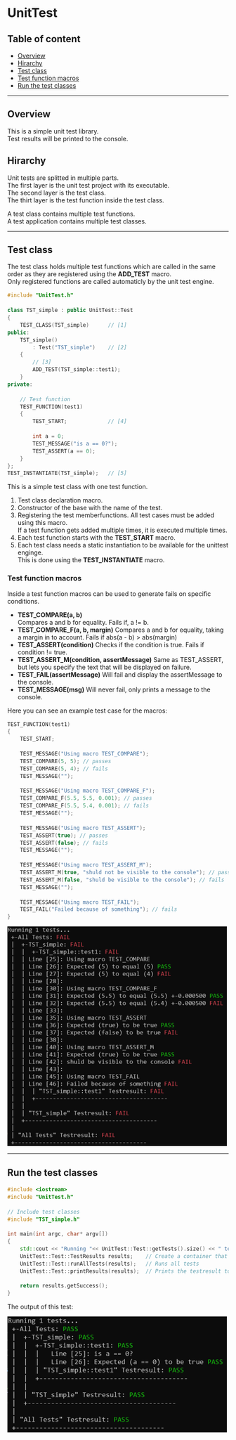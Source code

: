 # UnitTest
## Table of content
- [Overview](#overview)
- [Hirarchy](#hirarchy)
- [Test class](#test-class)
- [Test function macros](#test-function-macros)
- [Run the test classes ](#run-the-test-classes)
--------------
## Overview
This is a simple unit test library.<br>
Test results will be printed to the console.<br>
## Hirarchy
Unit tests are splitted in multiple parts.<br>
The first layer is the unit test project with its executable.<br>
The second layer is the test class.<br>
The thirt layer is the test function inside the test class.<br>

A test class contains multiple test functions.<br>
A test application contains multiple test classes.<br>

-------
## Test class
The test class holds multiple test functions which are called in the same order as they are registered using the **ADD_TEST** macro.<br>
Only registered functions are called automaticly by the unit test engine.
``` c++
#include "UnitTest.h"

class TST_simple : public UnitTest::Test
{
	TEST_CLASS(TST_simple)      // [1]
public:
	TST_simple()
		: Test("TST_simple")    // [2]
	{
        // [3]
		ADD_TEST(TST_simple::test1);
	}
private:

	// Test function
	TEST_FUNCTION(test1)
	{
		TEST_START;             // [4]

		int a = 0;
		TEST_MESSAGE("is a == 0?");
		TEST_ASSERT(a == 0);
	}
};
TEST_INSTANTIATE(TST_simple);   // [5]
```
This is a simple test class with one test function.<br>
1. Test class declaration macro.<br>
2. Constructor of the base with the name of the test.<br>
3. Registering the test memberfunctions. All test cases must be added using this macro.<br>
    If a test function gets added multiple times, it is executed multiple times.<br>
4. Each test function starts with the **TEST_START** macro.<br>
5. Each test class needs a static instantiation to be available for the unittest enginge.<br>
    This is done using the **TEST_INSTANTIATE** macro.<br>


    
### Test function macros
Inside a test function macros can be used to generate fails on specific conditions.
- **TEST_COMPARE(a, b)**<br>
Compares a and b for equality. Fails if, a != b.
- **TEST_COMPARE_F(a, b, margin)**
Compares a and b for equality, taking a margin in to account.
Fails if abs(a - b) > abs(margin)
- **TEST_ASSERT(condition)**
Checks if the condition is true. Fails if condition != true.
- **TEST_ASSERT_M(condition, assertMessage)**
Same as TEST_ASSERT, but lets you specify the text that will be displayed on failure.
- **TEST_FAIL(assertMessage)**
Will fail and display the assertMessage to the console.
- **TEST_MESSAGE(msg)**
Will never fail, only prints a message to the console.

Here you can see an example test case for the macros:
``` c++
TEST_FUNCTION(test1)
{
	TEST_START;

	TEST_MESSAGE("Using macro TEST_COMPARE");
	TEST_COMPARE(5, 5); // passes
	TEST_COMPARE(5, 4); // fails
	TEST_MESSAGE("");

	TEST_MESSAGE("Using macro TEST_COMPARE_F");
	TEST_COMPARE_F(5.5, 5.5, 0.001); // passes
	TEST_COMPARE_F(5.5, 5.4, 0.001); // fails
	TEST_MESSAGE("");

	TEST_MESSAGE("Using macro TEST_ASSERT");
	TEST_ASSERT(true); // passes
	TEST_ASSERT(false); // fails
	TEST_MESSAGE("");

	TEST_MESSAGE("Using macro TEST_ASSERT_M");
	TEST_ASSERT_M(true, "shuld not be visible to the console"); // passes
	TEST_ASSERT_M(false, "shuld be visible to the console"); // fails
	TEST_MESSAGE("");

	TEST_MESSAGE("Using macro TEST_FAIL");
	TEST_FAIL("Failed because of something"); // fails		
}
```

<img src="documentation/output2.png" alt="Overview" width="500"/>


-------
## Run the test classes 
``` c++
#include <iostream>
#include "UnitTest.h"

// Include test classes
#include "TST_simple.h"

int main(int argc, char* argv[])
{
	std::cout << "Running "<< UnitTest::Test::getTests().size() << " tests...\n";
	UnitTest::Test::TestResults results;    // Create a container that holds the test results
	UnitTest::Test::runAllTests(results);   // Runs all tests
	UnitTest::Test::printResults(results);  // Prints the testresult to the console

    return results.getSuccess();
}
```
The output of this test:

<img src="documentation/output.png" alt="Overview" width="500"/>


